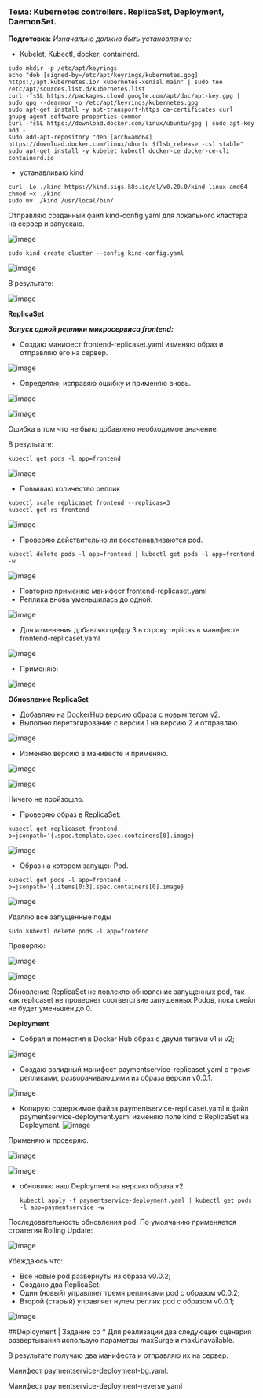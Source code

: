 ### Тема: Kubernetes controllers. ReplicaSet, Deployment, DaemonSet.

__Подготовка:__
_Изначально должно быть установленно:_

- Kubelet, Kubectl, docker, containerd.

```
sudo mkdir -p /etc/apt/keyrings
echo "deb [signed-by=/etc/apt/keyrings/kubernetes.gpg] https://apt.kubernetes.io/ kubernetes-xenial main" | sudo tee /etc/apt/sources.list.d/kubernetes.list
curl -fsSL https://packages.cloud.google.com/apt/doc/apt-key.gpg | sudo gpg --dearmor -o /etc/apt/keyrings/kubernetes.gpg
sudo apt-get install -y apt-transport-https ca-certificates curl gnupg-agent software-properties-common
curl -fsSL https://download.docker.com/linux/ubuntu/gpg | sudo apt-key add -
sudo add-apt-repository "deb [arch=amd64] https://download.docker.com/linux/ubuntu $(lsb_release -cs) stable"
sudo apt-get install -y kubelet kubectl docker-ce docker-ce-cli containerd.io
```
- устанавливаю kind
```
curl -Lo ./kind https://kind.sigs.k8s.io/dl/v0.20.0/kind-linux-amd64
chmod +x ./kind 
sudo mv ./kind /usr/local/bin/
```
Отправляю созданный файл kind-config.yaml для локального кластера на сервер и запускаю.

![image](https://github.com/otus-kuber-2023-10/zagretdinov-d_platform/assets/85208391/879932f9-7dd1-4c3e-9477-673d0a82a057)

```
sudo kind create cluster --config kind-config.yaml
```

![image](https://github.com/otus-kuber-2023-10/zagretdinov-d_platform/assets/85208391/47e3fc92-688f-4628-ad28-7e8cad236036)

В результате:

![image](https://github.com/otus-kuber-2023-10/zagretdinov-d_platform/assets/85208391/68c91dc5-dafc-4079-9967-6eeb61fb671c)

__ReplicaSet__

___Запуск одной реплики микросервиса frontend:___
- Создаю манифест frontend-replicaset.yaml изменяю образ и отправляю его на сервер.

![image](https://github.com/otus-kuber-2023-10/zagretdinov-d_platform/assets/85208391/760599bc-32d0-4f49-999e-0f72a6d4b2e3)

- Определяю, исправяю ошибку и применяю вновь.
  
![image](https://github.com/otus-kuber-2023-10/zagretdinov-d_platform/assets/85208391/ccf0c8de-c110-4ff5-be6b-cb4c08ac77a9)

![image](https://github.com/otus-kuber-2023-10/zagretdinov-d_platform/assets/85208391/9a6bd0ff-5ada-405f-b081-d17364f56871)

Ошибка в том что не было добавлено необходимое значение.

В результате:
```
kubectl get pods -l app=frontend
```

![image](https://github.com/otus-kuber-2023-10/zagretdinov-d_platform/assets/85208391/5810f7c9-5810-4d4a-bf2e-eca0911b4759)

- Повышаю количество реплик
```
kubectl scale replicaset frontend --replicas=3
kubectl get rs frontend
```

![image](https://github.com/otus-kuber-2023-10/zagretdinov-d_platform/assets/85208391/331f8920-2358-412d-9199-e745e0f82acd)

- Проверяю действительно ли восстанавливаются pod.
```
kubectl delete pods -l app=frontend | kubectl get pods -l app=frontend -w
```

![image](https://github.com/otus-kuber-2023-10/zagretdinov-d_platform/assets/85208391/54de40e4-6380-4e89-aa13-a698b8a4a3e9)

- Повторно применяю манифест frontend-replicaset.yaml
- Реплика вновь уменьшилась до одной.

![image](https://github.com/otus-kuber-2023-10/zagretdinov-d_platform/assets/85208391/0bdbd2d9-23d6-4f6d-9953-56876f672b31)

- Для изменения добавляю цифру 3 в строку replicas в манифесте frontend-replicaset.yaml

![image](https://github.com/otus-kuber-2023-10/zagretdinov-d_platform/assets/85208391/4f35bd1e-f69d-43a4-aad8-7385ce364971)

- Применяю:

![image](https://github.com/otus-kuber-2023-10/zagretdinov-d_platform/assets/85208391/7a0310e1-6fac-460c-a95b-aaea1ca216a2)


__Обновление ReplicaSet__
- Добавляю на DockerHub версию образа с новым тегом v2.
- Выполню перетэгирование с версии 1 на версию 2 и отправляю.

![image](https://github.com/otus-kuber-2023-10/zagretdinov-d_platform/assets/85208391/77acb793-bbb7-4c1d-9598-cd6776853f70)

- Изменяю версию в манивесте и применяю.  

![image](https://github.com/otus-kuber-2023-10/zagretdinov-d_platform/assets/85208391/0a227749-45a9-4635-b28e-0969378182d6)


![image](https://github.com/otus-kuber-2023-10/zagretdinov-d_platform/assets/85208391/2c4b9ee9-def9-45d5-abba-77fd9cb9cb11)

Ничего не пройзошло.

- Проверяю образ в ReplicaSet:
```
kubectl get replicaset frontend -o=jsonpath='{.spec.template.spec.containers[0].image}
```

![image](https://github.com/otus-kuber-2023-10/zagretdinov-d_platform/assets/85208391/41194a31-6b4c-49be-97a9-c76771669402)

- Образ на котором запущен Pod.
```
kubectl get pods -l app=frontend -o=jsonpath='{.items[0:3].spec.containers[0].image}
```

![image](https://github.com/otus-kuber-2023-10/zagretdinov-d_platform/assets/85208391/11f8e929-742b-4055-82e2-f6c06f5e31fd)

Удаляю все запущенные поды
```
sudo kubectl delete pods -l app=frontend
```
Проверяю:

![image](https://github.com/otus-kuber-2023-10/zagretdinov-d_platform/assets/85208391/cfa81d74-5f05-4604-8e89-59bb87ed4272)

![image](https://github.com/otus-kuber-2023-10/zagretdinov-d_platform/assets/85208391/886ead22-87df-4b2a-bd96-d1ec0e711a9e)


Обновление ReplicaSet не повлекло обновление запущенных pod, так как replicaset не проверяет соответствие запущенных Podов, пока скейл не будет уменьшен до 0.

__Deployment__

- Собрал и поместил в Docker Hub образ с двумя тегами v1 и v2;

![image](https://github.com/otus-kuber-2023-10/zagretdinov-d_platform/assets/85208391/bdb23a57-a2cc-43f6-b5ed-aa3164bc93d0)

- Создаю валидный манифест paymentservice-replicaset.yaml с тремя репликами, разворачивающими из образа версии v0.0.1.

![image](https://github.com/otus-kuber-2023-10/zagretdinov-d_platform/assets/85208391/67b95483-68e1-48c5-b407-4f480615952a)

- Копирую содержимое файла paymentservice-replicaset.yaml в файл paymentservice-deployment.yaml изменяю поле kind с ReplicaSet на Deployment.
![image](https://github.com/otus-kuber-2023-10/zagretdinov-d_platform/assets/85208391/362dff76-e03b-4fbd-9f5f-d4d168ac6e0b)

Применяю и проверяю.

![image](https://github.com/otus-kuber-2023-10/zagretdinov-d_platform/assets/85208391/0033d698-7c82-4246-a49e-e288e96fa35b)

![image](https://github.com/otus-kuber-2023-10/zagretdinov-d_platform/assets/85208391/ae8ff6e7-eb6b-459c-8d0e-7b0801e8dc7c)

- обновляю наш Deployment на версию образа v2
  ```
  kubectl apply -f paymentservice-deployment.yaml | kubectl get pods -l app=paymentservice -w
  ```
Последовательность обновления pod. По умолчанию применяется стратегия Rolling Update:
  
![image](https://github.com/otus-kuber-2023-10/zagretdinov-d_platform/assets/85208391/7c3f126a-4018-404a-967b-1d375acb7eeb)

Убеждаюсь что:
- Все новые pod развернуты из образа v0.0.2;
- Создано два ReplicaSet:
- Один (новый) управляет тремя репликами pod с образом v0.0.2;
- Второй (старый) управляет нулем реплик pod с образом v0.0.1;

![image](https://github.com/otus-kuber-2023-10/zagretdinov-d_platform/assets/85208391/7e3d5ad0-91b5-4523-97d1-ed09bb243f79)


##Deployment | Задание со *
Для реализации два следующих сценария развертывания использую параметры maxSurge и maxUnavailable.

В результате получаю два манифеста и отправляю их на сервер.

Манифест paymentservice-deployment-bg.yaml:

Манифест paymentservice-deployment-reverse.yaml











